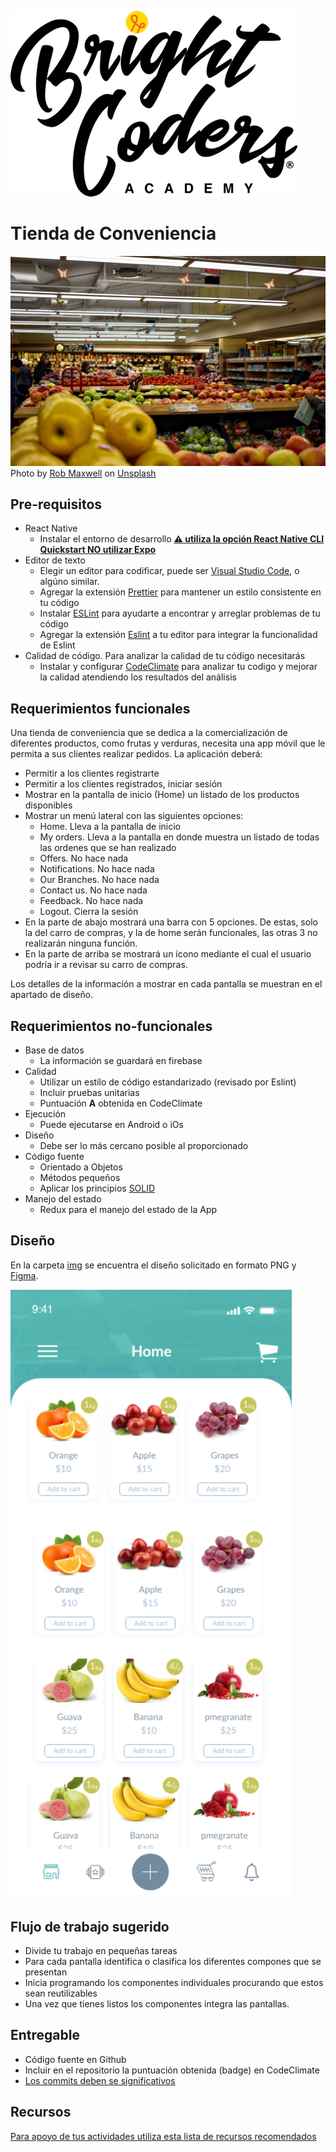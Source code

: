 ![BrightCoders Logo](img/logo-bc.png)

# Tienda de Conveniencia

![Cover](img/cover.jpg)
<span>Photo by <a href="https://unsplash.com/@robmaxwell?utm_source=unsplash&amp;utm_medium=referral&amp;utm_content=creditCopyText">Rob Maxwell</a> on <a href="https://unsplash.com/s/photos/grocery?utm_source=unsplash&amp;utm_medium=referral&amp;utm_content=creditCopyText">Unsplash</a></span>

## Pre-requisitos
-  React Native
   - Instalar el entorno de desarrollo [**:warning: utiliza la opción React Native CLI Quickstart NO utilizar Expo**](https://reactnative.dev/docs/environment-setup)
- Editor de texto
  - Elegir un editor para codificar, puede ser [Visual Studio Code](https://code.visualstudio.com/), o algúno similar.
  - Agregar la extensión [Prettier](https://marketplace.visualstudio.com/items?itemName=esbenp.prettier-vscode) para mantener un estilo consistente en tu código
  - Instalar [ESLint](https://eslint.org/) para ayudarte a encontrar y arreglar problemas de tu código
  - Agregar la extensión [Eslint](https://marketplace.visualstudio.com/items?itemName=dbaeumer.vscode-eslint) a tu editor para integrar la funcionalidad de Eslint
- Calidad de código. Para analizar la calidad de tu código necesitarás
  - Instalar y configurar [CodeClimate](https://codeclimate.com/) para analizar tu codigo y mejorar la calidad atendiendo los resultados del análisis
  
## Requerimientos funcionales
  
  Una tienda de conveniencia que se dedica a la comercialización de diferentes productos, como frutas y verduras, necesita una app móvil que le permita a sus clientes realizar pedidos. La aplicación deberá:
  - Permitir a los clientes registrarte
  - Permitir a los clientes registrados, iniciar sesión
  - Mostrar en la pantalla de inicio (Home) un listado de los productos disponibles
  - Mostrar un menú lateral con las siguientes opciones:
    - Home. Lleva a la pantalla de inicio
    - My orders. Lleva a la pantalla en donde muestra un listado de todas las ordenes que se han realizado
    - Offers. No hace nada
    - Notifications. No hace nada
    - Our Branches. No hace nada
    - Contact us. No hace nada
    - Feedback. No hace nada
    - Logout. Cierra la sesión
  - En la parte de abajo mostrará una barra con 5 opciones. De estas, solo la del carro de compras, y la de home serán funcionales, las otras 3 no realizarán ninguna función.
  - En la parte de arriba se mostrará un ícono mediante el cual el usuario podría ir a revisar su carro de compras.
 
 Los detalles de la información a mostrar en cada pantalla se muestran en el apartado de diseño.
     
## Requerimientos no-funcionales
- Base de datos
   - La información se guardará en firebase
 - Calidad
   - Utilizar un estilo de código estandarizado (revisado por Eslint)
   - Incluir pruebas unitarias
   - Puntuación **A** obtenida en CodeClimate
- Ejecución 
   - Puede ejecutarse en Android o iOs
- Diseño
   - Debe ser lo más cercano posible al proporcionado
- Código fuente
   - Orientado a Objetos
   - Métodos pequeños
   - Aplicar los principios [SOLID](https://blog.usejournal.com/how-to-apply-solid-principles-in-react-applications-6c964091a982)
 - Manejo del estado
   - Redux para el manejo del estado de la App

## Diseño

En la carpeta [img](/img) se encuentra el diseño solicitado en formato PNG y [Figma](https://www.figma.com/).

<img src="img/tienda-02.png" alt="tienda" width="450"/>

## Flujo de trabajo sugerido

- Divide tu trabajo en pequeñas tareas
- Para cada pantalla identifica o clasifica los diferentes compones que se presentan
- Inicia programando los componentes individuales procurando que estos sean reutilizables
- Una vez que tienes listos los componentes integra las pantallas.

## Entregable
- Código fuente en Github
- Incluir en el repositorio la puntuación obtenida (badge) en CodeClimate
- [Los commits deben se significativos](https://medium.com/better-programming/you-need-meaningful-commit-messages-d869e44e98d4)

## Recursos
[Para apoyo de tus actividades utiliza esta lista de recursos recomendados](https://github.com/bright-coders/commons/tree/master/topics/resources-react-native)
  

